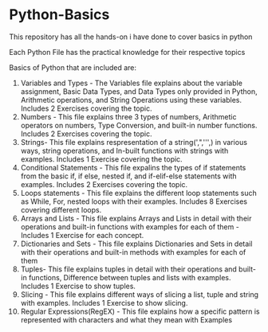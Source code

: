 # Python-Basics
This repository has all the hands-on i have done to cover basics in python

Each Python File has the practical knowledge for their respective topics 

Basics of Python that are included are:
1. Variables and Types - The Variables file explains about the variable assignment, Basic Data Types, and Data Types only provided in Python, Arithmetic operations, and String Operations using these variables. Includes 2 Exercises covering the topic.
2. Numbers - This file explains three 3 types of numbers, Arithmetic operators on numbers, Type Conversion, and built-in number functions. Includes 2 Exercises covering the topic.
3. Strings- This file explains respresentation of a string(',",''',\) in various ways, string operations, and In-built functions with strings with examples. Includes 1 Exercise covering the topic.
4. Conditional Statements - This file expalins the types of if statements from the basic if, if else, nested if, and if-elif-else statements with examples.  Includes 2 Exercises covering the topic.
5. Loops statements - This file explains the different loop statements such as While, For, nested loops with their examples. Includes 8 Exercises covering different loops.
6. Arrays and Lists - This file explains Arrays and Lists in detail with their operations and built-in functions with examples for each of them - Includes 1 Exercise for each concept.
7. Dictionaries and Sets - This file explains Dictionaries and Sets in detail with their operations and built-in methods with examples for each of them
8. Tuples- This file explains tuples in detail with their operations and built-in functions, Difference between tuples and lists with examples. Includes 1 Exercise to show tuples.
9. Slicing - This file explains different ways of slicing a list, tuple and string with examples.  Includes 1 Exercise to show slicing.
10. Regular Expressions(RegEX) - This file explains how a specific pattern is represented with characters and what they mean with Examples
